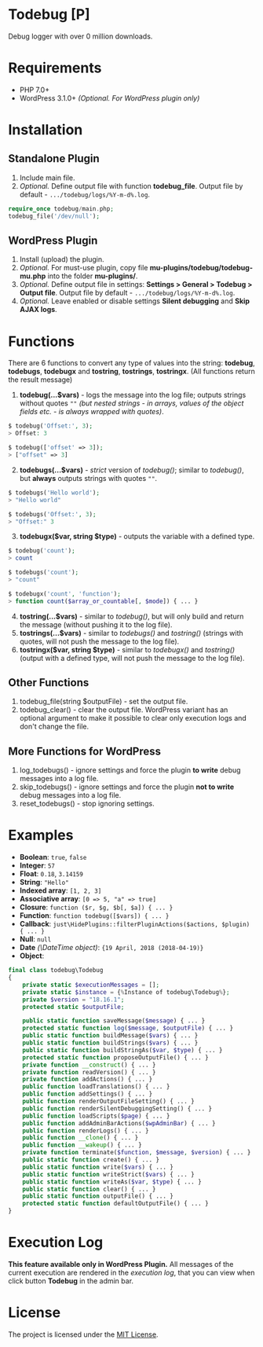 # Todebug \[P\]
Debug logger with over 0 million downloads.

# Requirements
* PHP 7.0+
* WordPress 3.1.0+ _(Optional. For WordPress plugin only)_

# Installation
## Standalone Plugin
1. Include main file.
2. _Optional._ Define output file with function **todebug_file**. Output file by default - `.../todebug/logs/%Y-m-d%.log`.

```php
require_once todebug/main.php;
todebug_file('/dev/null');
```

## WordPress Plugin
1. Install (upload) the plugin.
2. _Optional._ For must-use plugin, copy file **mu-plugins/todebug/todebug-mu.php** into the folder **mu-plugins/**.
3. _Optional._ Define output file in settings: **Settings > General > Todebug > Output file**. Output file by default - `.../todebug/logs/%Y-m-d%.log`.
4. _Optional._ Leave enabled or disable settings **Silent debugging** and **Skip AJAX logs**.

# Functions
There are 6 functions to convert any type of values into the string: **todebug**, **todebugs**, **todebugx** and **tostring**, **tostrings**, **tostringx**. (All functions return the result message)

1. **todebug(...$vars)** - logs the message into the log file; outputs strings without quotes `""` _(but nested strings - in arrays, values of the object fields etc. - is always wrapped with quotes)_.
```php
$ todebug('Offset:', 3);
> Offset: 3

$ todebug(['offset' => 3]);
> ["offset" => 3]
```

2. **todebugs(...$vars)** - _strict_ version of _todebug()_; similar to _todebug()_, but **always** outputs strings with quotes `""`.
```php
$ todebugs('Hello world');
> "Hello world"

$ todebugs('Offset:', 3);
> "Offset:" 3
```

3. **todebugx($var, string $type)** - outputs the variable with a defined type.
```php
$ todebug('count');
> count

$ todebugs('count');
> "count"

$ todebugx('count', 'function');
> function count($array_or_countable[, $mode]) { ... }
```

4. **tostring(...$vars)** - similar to _todebug()_, but will only build and return the message (without pushing it to the log file).
5. **tostrings(...$vars)** - similar to _todebugs()_ and _tostring()_ (strings with quotes, will not push the message to the log file).
6. **tostringx($var, string $type)** - similar to _todebugx()_ and _tostring()_ (output with a defined type, will not push the message to the log file).

## Other Functions
1. todebug_file(string $outputFile) - set the output file.
2. todebug_clear() - clear the output file. WordPress variant has an optional argument to make it possible to clear only execution logs and don't change the file.

## More Functions for WordPress
1. log_todebugs() - ignore settings and force the plugin **to write** debug messages into a log file.
2. skip_todebugs() - ignore settings and force the plugin **not to write** debug messages into a log file.
3. reset_todebugs() - stop ignoring settings.

# Examples
* **Boolean**: `true`, `false`
* **Integer**: `57`
* **Float**: `0.18`, `3.14159`
* **String**: `"Hello"`
* **Indexed array**: `[1, 2, 3]`
* **Associative array**: `[0 => 5, "a" => true]`
* **Closure**: `function ($r, $g, $b[, $a]) { ... }`
* **Function**: `function todebug([$vars]) { ... }`
* **Callback**: `just\HidePlugins::filterPluginActions($actions, $plugin) { ... }`
* **Null**: `null`
* **Date** _(\DateTime object)_: `{19 April, 2018 (2018-04-19)}`
* **Object**:
```php
final class todebug\Todebug
{
    private static $executionMessages = [];
    private static $instance = {%Instance of todebug\Todebug%};
    private $version = "18.16.1";
    protected static $outputFile;

    public static function saveMessage($message) { ... }
    protected static function log($message, $outputFile) { ... }
    public static function buildMessage($vars) { ... }
    public static function buildStrings($vars) { ... }
    public static function buildStringAs($var, $type) { ... }
    protected static function proposeOutputFile() { ... }
    private function __construct() { ... }
    private function readVersion() { ... }
    private function addActions() { ... }
    public function loadTranslations() { ... }
    public function addSettings() { ... }
    public function renderOutputFileSetting() { ... }
    public function renderSilentDebuggingSetting() { ... }
    public function loadScripts($page) { ... }
    public function addAdminBarActions($wpAdminBar) { ... }
    public function renderLogs() { ... }
    public function __clone() { ... }
    public function __wakeup() { ... }
    private function terminate($function, $message, $version) { ... }
    public static function create() { ... }
    public static function write($vars) { ... }
    public static function writeStrict($vars) { ... }
    public static function writeAs($var, $type) { ... }
    public static function clear() { ... }
    public static function outputFile() { ... }
    protected static function defaultOutputFile() { ... }
}
```

# Execution Log
**This feature available only in WordPress Plugin.**
All messages of the current execution are rendered in the _execution log_, that you can view when click button **Todebug** in the admin bar.

# License
The project is licensed under the [MIT License](https://opensource.org/licenses/MIT).
